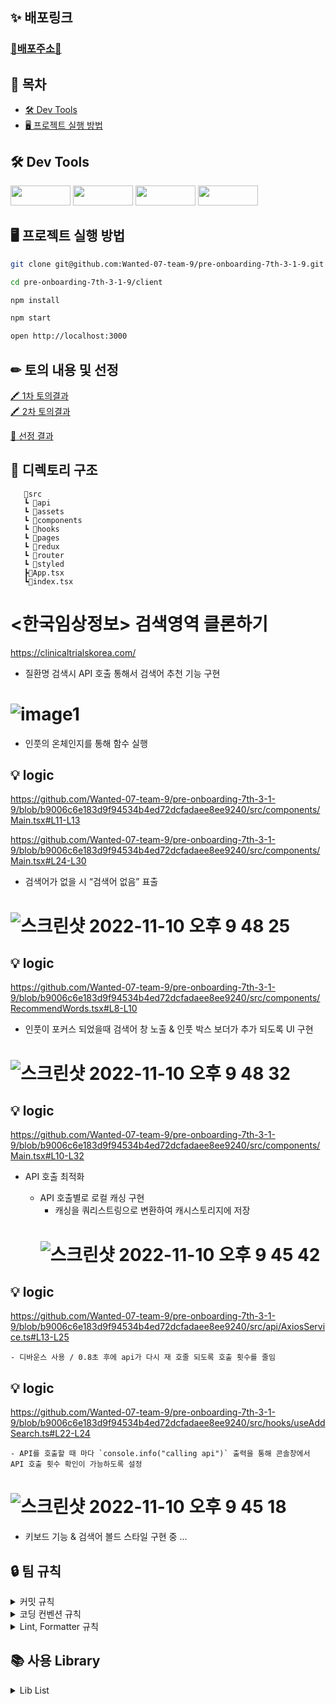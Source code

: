 ## **✨ 배포링크**

### [💙배포주소💙](https://pre-onboarding-7th-3-1-9.herokuapp.com/)

## 📝 목차

- [🛠️ Dev Tools](https://github.com/Wanted-07-team-9/pre-onboarding-7th-2-2-9/wiki/_new?wiki%5Bname%5D=_Sidebar#%EF%B8%8F-dev-tools)
- [🖥 프로젝트 실행 방법](https://github.com/Wanted-07-team-9/pre-onboarding-7th-2-2-9/wiki/_new?wiki%5Bname%5D=_Sidebar#-%ED%94%84%EB%A1%9C%EC%A0%9D%ED%8A%B8-%EC%8B%A4%ED%96%89-%EB%B0%A9%EB%B2%95)

## 🛠️ Dev Tools

 <img height="32" width="96" src="https://img.shields.io/badge/TypeScript-3178C6?style=for-the-badge&logo=TypeScript&logoColor=white">
 <img height="32" width="96" src="https://img.shields.io/badge/HTML5-E34F26?style=for-the-badge&logo=HTML5&logoColor=white">
 <img height="32" width="96" src="https://img.shields.io/badge/styled-components-DB7093?style=flat&logo=styled-components&logoColor=white">
 <img height="32" width="96" src="https://img.shields.io/badge/npm-CB3837?logo=npm&logoColor=white&style=flat-square">

## **🖥 프로젝트 실행 방법**

```sh
git clone git@github.com:Wanted-07-team-9/pre-onboarding-7th-3-1-9.git

cd pre-onboarding-7th-3-1-9/client

npm install

npm start

open http://localhost:3000
```

## ✏ 토의 내용 및 선정

[🖍 1차 토의결과](https://github.com/Wanted-07-team-9/pre-onboarding-7th-3-1-9/discussions/1)  
[🖍 2차 토의결과](https://github.com/Wanted-07-team-9/pre-onboarding-7th-3-1-9/discussions/1)

[🥇 선정 결과](https://github.com/Wanted-07-team-9/pre-onboarding-7th-3-1-9/discussions/1)

## **📝 디렉토리 구조**

```
   📂src
   ┗ 📂api
   ┗ 📂assets
   ┗ 📂components
   ┗ 📂hooks
   ┗ 📂pages
   ┗ 📂redux
   ┗ 📂router
   ┗ 📂styled
   ┣📄App.tsx
   ┗📄index.tsx

```

# <한국임상정보> 검색영역 클론하기

https://clinicaltrialskorea.com/

- 질환명 검색시 API 호출 통해서 검색어 추천 기능 구현

# ![image1](https://user-images.githubusercontent.com/104307213/201096343-42063cbe-9a8f-4c23-b5ee-7f21c2680f5d.gif)

- 인풋의 온체인지를 통해 함수 실행

## 💡 logic

https://github.com/Wanted-07-team-9/pre-onboarding-7th-3-1-9/blob/b9006c6e183d9f94534b4ed72dcfadaee8ee9240/src/components/Main.tsx#L11-L13

https://github.com/Wanted-07-team-9/pre-onboarding-7th-3-1-9/blob/b9006c6e183d9f94534b4ed72dcfadaee8ee9240/src/components/Main.tsx#L24-L30

- 검색어가 없을 시 “검색어 없음” 표출

# ![스크린샷 2022-11-10 오후 9 48 25](https://user-images.githubusercontent.com/104307213/201096740-6d9b8c85-4602-49fe-9de4-f6bb6afe5824.png)

## 💡 logic

https://github.com/Wanted-07-team-9/pre-onboarding-7th-3-1-9/blob/b9006c6e183d9f94534b4ed72dcfadaee8ee9240/src/components/RecommendWords.tsx#L8-L10

- 인풋이 포커스 되었을때 검색어 창 노출 & 인풋 박스 보더가 추가 되도록 UI 구현

# ![스크린샷 2022-11-10 오후 9 48 32](https://user-images.githubusercontent.com/104307213/201097348-e3996839-4fd3-4af1-802a-456b4766a6db.png)

## 💡 logic

https://github.com/Wanted-07-team-9/pre-onboarding-7th-3-1-9/blob/b9006c6e183d9f94534b4ed72dcfadaee8ee9240/src/components/Main.tsx#L10-L32

- API 호출 최적화

  - API 호출별로 로컬 캐싱 구현
    - 캐싱을 쿼리스트링으로 변환하여 캐시스토리지에 저장
    # ![스크린샷 2022-11-10 오후 9 45 42](https://user-images.githubusercontent.com/104307213/201096796-f4d31e33-f12e-413c-b503-ce9e61878290.png)

## 💡 logic

https://github.com/Wanted-07-team-9/pre-onboarding-7th-3-1-9/blob/b9006c6e183d9f94534b4ed72dcfadaee8ee9240/src/api/AxiosService.ts#L13-L25

    - 디바운스 사용 / 0.8초 후에 api가 다시 재 호줄 되도록 호출 횟수를 줄임

## 💡 logic

https://github.com/Wanted-07-team-9/pre-onboarding-7th-3-1-9/blob/b9006c6e183d9f94534b4ed72dcfadaee8ee9240/src/hooks/useAddSearch.ts#L22-L24

    - API를 호출할 때 마다 `console.info("calling api")` 출력을 통해 콘솔창에서 API 호출 횟수 확인이 가능하도록 설정

# ![스크린샷 2022-11-10 오후 9 45 18](https://user-images.githubusercontent.com/104307213/201096843-0e5beada-5da2-4c60-aa66-0090903c748a.png)

- 키보드 기능 & 검색어 볼드 스타일 구현 중 ...

## 🔒 팀 규칙

<details>
<summary>커밋 규칙</summary>
<div markdown="1">

## commit message 규칙

⭐ feat : 새로운 기능에 대한 커밋

🎨 ui : 새로운 CSS관련 디자인에 대한 커밋

🛠 fix : 버그 수정에 대한 커밋

🧱 build : 빌드 관련 파일 수정에 대한 커밋

👏 chore : 파일 이동, 파일명 수정, 변수 제거 등의 자잘한 수정에 대한 커밋

⚒ refactor : 코드 리팩토링에 대한 커밋

📝 style : 공백 제거와 같은, 코드 스타일 혹은 포맷 등에 관한 커밋

✏ docs : 문서 수정에 대한 커밋

💡 ci : CI관련 설정 수정에 대한 커밋

🚫 제목 끝에 마침표 금지 ⚠ 무엇을 했는지 명확하게 작성

🚫 제목 끝에 마침표 금지
⚠ 무엇을 했는지 명확하게 작성

</div>
</details>

<details>
<summary>코딩 컨벤션 규칙</summary>
<div markdown="1">

## 코딩 컨벤션

- 컴포넌트의 ID사용은 지양한다.
- react의 state는 여러개 사용시 최소 집합을 찾아 사용한다.
- 컴포넌트의 이벤트에서 불필요한 익명함수를 사용하지 않는다. (예시: 함수의 인자가 event 하나인 경우)
- 코드를 설명하는 주석은 가급적 사용하지 않는다.
- 상수는 영문 대문자 스네이크 표기법(Snake case)를 사용한다.(예시: SYMBOLIC_CONSTANTS)
- 반환 값이 불린인 함수는 'is'로 시작한다
- 반환 값의 유무를 이용하는 변수는 has로 시작한다
- const와 let은 사용 시점에 선언 및 할당한다.
- 함수는 사용 전에 선언해야 하며, 함수 선언문은 변수 선언문 다음에 오도록 한다.
- 이벤트 핸들러는 'on'으로 시작한다.
- 한 줄짜리 블록일 경우라도 {}를 생략하지 않으며 명확히 줄 바꿈 하여 사용한다.

</div>
</details>

<details>
<summary>Lint, Formatter 규칙</summary>
<div markdown="1">

## Prettier, ESLint 규칙

##### prettier

```
  printWidth: 100, // printWidth default 80 => 100 으로 변경
  singleQuote: true, // "" => ''
  arrowParens: 'avoid', // arrow function parameter가 하나일 경우 괄호 생략
```

##### ESLint

```
  printWidth: 100, // printWidth default 80 => 100 으로 변경
  singleQuote: true, // "" => ''
  arrowParens: 'avoid', // arrow function parameter가 하나일 경우 괄호 생략
```

</div>
</details>

## 📚 사용 Library

<details>
<summary>Lib List</summary>
<div markdown="1">

### 공통 Lib

- eslint
- eslint-config-prettier
- husky
- prettier

### production

- react-router-dom
- axios

### dev

- tailwindcss
</div>
</details>
